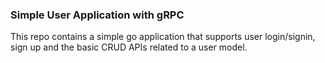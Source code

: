 ### Simple User Application with gRPC

This repo contains a simple go application that supports user login/signin, sign up and the basic CRUD APIs related to a
user model.

